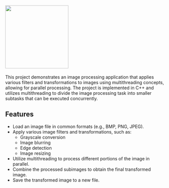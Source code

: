 # <img src="https://github.com/amritesh19/Pixels/assets/73696688/739700bd-f3d1-4fb2-aae1-0b268016113f" width="200px"/> 

This project demonstrates an image processing application that applies various filters and transformations to images using multithreading concepts, allowing for parallel processing. The project is implemented in C++ and utilizes multithreading to divide the image processing task into smaller subtasks that can be executed concurrently.

## Features
- Load an image file in common formats (e.g., BMP, PNG, JPEG).
- Apply various image filters and transformations, such as:
   - Grayscale conversion
   - Image blurring
   - Edge detection
   - Image resizing
- Utilize multithreading to process different portions of the image in parallel.
- Combine the processed subimages to obtain the final transformed image.
- Save the transformed image to a new file.
